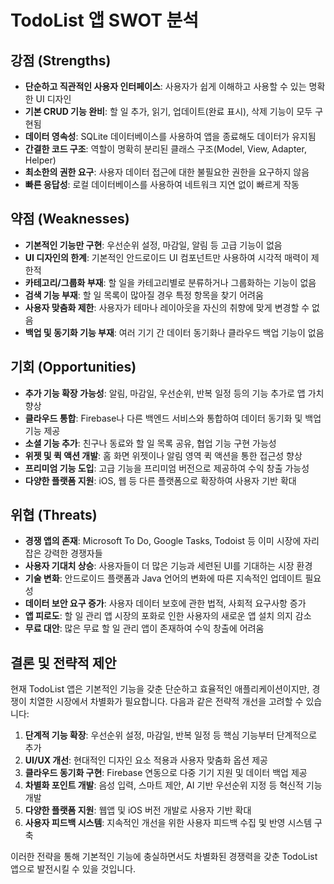 # TodoList 앱 SWOT 분석

## 강점 (Strengths)

- **단순하고 직관적인 사용자 인터페이스**: 사용자가 쉽게 이해하고 사용할 수 있는 명확한 UI 디자인
- **기본 CRUD 기능 완비**: 할 일 추가, 읽기, 업데이트(완료 표시), 삭제 기능이 모두 구현됨
- **데이터 영속성**: SQLite 데이터베이스를 사용하여 앱을 종료해도 데이터가 유지됨
- **간결한 코드 구조**: 역할이 명확히 분리된 클래스 구조(Model, View, Adapter, Helper)
- **최소한의 권한 요구**: 사용자 데이터 접근에 대한 불필요한 권한을 요구하지 않음
- **빠른 응답성**: 로컬 데이터베이스를 사용하여 네트워크 지연 없이 빠르게 작동

## 약점 (Weaknesses)

- **기본적인 기능만 구현**: 우선순위 설정, 마감일, 알림 등 고급 기능이 없음
- **UI 디자인의 한계**: 기본적인 안드로이드 UI 컴포넌트만 사용하여 시각적 매력이 제한적
- **카테고리/그룹화 부재**: 할 일을 카테고리별로 분류하거나 그룹화하는 기능이 없음
- **검색 기능 부재**: 할 일 목록이 많아질 경우 특정 항목을 찾기 어려움
- **사용자 맞춤화 제한**: 사용자가 테마나 레이아웃을 자신의 취향에 맞게 변경할 수 없음
- **백업 및 동기화 기능 부재**: 여러 기기 간 데이터 동기화나 클라우드 백업 기능이 없음

## 기회 (Opportunities)

- **추가 기능 확장 가능성**: 알림, 마감일, 우선순위, 반복 일정 등의 기능 추가로 앱 가치 향상
- **클라우드 통합**: Firebase나 다른 백엔드 서비스와 통합하여 데이터 동기화 및 백업 기능 제공
- **소셜 기능 추가**: 친구나 동료와 할 일 목록 공유, 협업 기능 구현 가능성
- **위젯 및 퀵 액션 개발**: 홈 화면 위젯이나 알림 영역 퀵 액션을 통한 접근성 향상
- **프리미엄 기능 도입**: 고급 기능을 프리미엄 버전으로 제공하여 수익 창출 가능성
- **다양한 플랫폼 지원**: iOS, 웹 등 다른 플랫폼으로 확장하여 사용자 기반 확대

## 위협 (Threats)

- **경쟁 앱의 존재**: Microsoft To Do, Google Tasks, Todoist 등 이미 시장에 자리 잡은 강력한 경쟁자들
- **사용자 기대치 상승**: 사용자들이 더 많은 기능과 세련된 UI를 기대하는 시장 환경
- **기술 변화**: 안드로이드 플랫폼과 Java 언어의 변화에 따른 지속적인 업데이트 필요성
- **데이터 보안 요구 증가**: 사용자 데이터 보호에 관한 법적, 사회적 요구사항 증가
- **앱 피로도**: 할 일 관리 앱 시장의 포화로 인한 사용자의 새로운 앱 설치 의지 감소
- **무료 대안**: 많은 무료 할 일 관리 앱이 존재하여 수익 창출에 어려움

## 결론 및 전략적 제안

현재 TodoList 앱은 기본적인 기능을 갖춘 단순하고 효율적인 애플리케이션이지만, 경쟁이 치열한 시장에서 차별화가 필요합니다. 다음과 같은 전략적 개선을 고려할 수 있습니다:

1. **단계적 기능 확장**: 우선순위 설정, 마감일, 반복 일정 등 핵심 기능부터 단계적으로 추가
2. **UI/UX 개선**: 현대적인 디자인 요소 적용과 사용자 맞춤화 옵션 제공
3. **클라우드 동기화 구현**: Firebase 연동으로 다중 기기 지원 및 데이터 백업 제공
4. **차별화 포인트 개발**: 음성 입력, 스마트 제안, AI 기반 우선순위 지정 등 혁신적 기능 개발
5. **다양한 플랫폼 지원**: 웹앱 및 iOS 버전 개발로 사용자 기반 확대
6. **사용자 피드백 시스템**: 지속적인 개선을 위한 사용자 피드백 수집 및 반영 시스템 구축

이러한 전략을 통해 기본적인 기능에 충실하면서도 차별화된 경쟁력을 갖춘 TodoList 앱으로 발전시킬 수 있을 것입니다.
